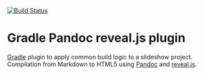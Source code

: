 [![Build Status](https://travis-ci.org/m2ci-msp/gradle-pandoc-reveal-plugin.svg?branch=master)](https://travis-ci.org/m2ci-msp/gradle-pandoc-reveal-plugin)

Gradle Pandoc reveal.js plugin
==============================

[Gradle] plugin to apply common build logic to a slideshow project.
Compilation from Markdown to HTML5 using [Pandoc] and [reveal.js].

[Gradle]: https://gradle.org
[Pandoc]: http://pandoc.org/
[reveal.js]: http://lab.hakim.se/reveal-js/
